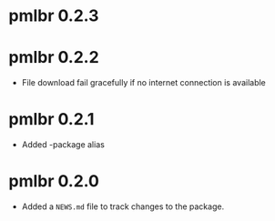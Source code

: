 # pmlbr 0.2.3

# pmlbr 0.2.2
* File download fail gracefully if no internet connection is available

# pmlbr 0.2.1
* Added -package alias

# pmlbr 0.2.0

* Added a `NEWS.md` file to track changes to the package.
